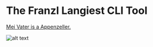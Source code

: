 # The Franzl Langiest CLI Tool

[Mei Vater is a Appenzeller.](https://www.youtube.com/watch?v=hx3FwSNF5wA)

![alt text](image.png)